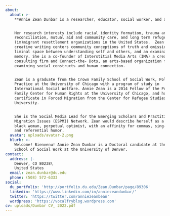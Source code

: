 ```yaml
---
about:
  about: >-
    **Annie Zean Dunbar is a researcher, educator, social worker, and artist.**


    Her research interests include racial identity formation, trauma and
    reconciliation, mutual aid and community care, and long term refugee and
    (im)migrant resettlement organizations in the United States.  Zean’s
    creative writing centers community conceptions of truth and omission, the
    liminal space between understanding self and others, and an examination of
    memory. She is a co-founder of Interstitial Media Arts (IMA) a creative
    consulting firm and Connect-the- Dots, an arts-based organization focused on
    examining social constructs and human connection. 


    Zean is a graduate from the Crown Family School of Social Work, Policy and
    Practice at the University of Chicago with a program of study in
    International Social Welfare. Annie Zean is a 2014 Fellow of the Pozen
    Family Center for Human Rights at the University of Chicago, and holds a
    certificate in Forced Migration from the Center for Refugee Studies at York
    University. 


    She is the Social Media Lead for the Emerging Scholars and Practitioner on
    Migration Issues (ESPMI) Network. Zean would describe herself as a post-goth
    black woman, perpetual optimist, with an affinity for commas, sing-alongs,
    and referential humor.
  avatar: uploads/avatar-2.png
  blurb: >-
    Welcome! Bienvenu! Annie Zean Dunbar is a Doctoral candidate at the Graduate
    School of Social Work at the University of Denver.
contact:
  address: |-
    Denver, CO 80238\
    United States
  email: zean.dunbar@du.edu
  phone: (508) 572-6333
social:
  du_portfolio: 'http://portfolio.du.edu/Zean.Dunbar/page/89306'
  linkedin: 'https://www.linkedin.com/in/anniezeandunbar/'
  twitter: 'https://twitter.com/anniezeanbean'
  wordpress: 'https://vocalfryblog.wordpress.com'
cv: uploads/Dunbar CV_ 2022.pdf
---
```


